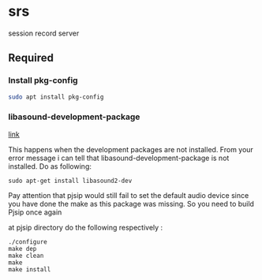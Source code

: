 # srs
session record server

## Required
### Install pkg-config
```bash
sudo apt install pkg-config 
```

### libasound-development-package
[link](https://stackoverflow.com/questions/16483635/pjsip-new-call-error-unable-to-find-default-audio-device-pjmedia-eaud-nodef)

This happens when the development packages are not installed. From your error message i can tell that libasound-development-package is not installed. Do as following:
```
sudo apt-get install libasound2-dev
```
Pay attention that pjsip would still fail to set the default audio device since you have done the make as this package was missing. So you need to build Pjsip once again

at pjsip directory do the following respectively :
```
./configure
make dep 
make clean
make
make install
```
